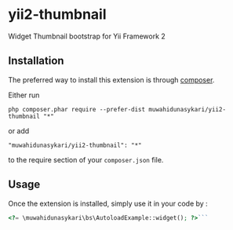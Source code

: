yii2-thumbnail
==============
Widget Thumbnail bootstrap for Yii Framework 2

Installation
------------

The preferred way to install this extension is through [composer](http://getcomposer.org/download/).

Either run

```
php composer.phar require --prefer-dist muwahidunasykari/yii2-thumbnail "*"
```

or add

```
"muwahidunasykari/yii2-thumbnail": "*"
```

to the require section of your `composer.json` file.


Usage
-----

Once the extension is installed, simply use it in your code by  :

```php
<?= \muwahidunasykari\bs\AutoloadExample::widget(); ?>```
